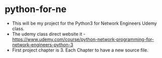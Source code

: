 # python-for-ne
 - This will be my project for the Python3 for Network Engineers Udemy class.
 - The udemy class direct website it - https://www.udemy.com/course/python-network-programming-for-network-engineers-python-3
 - First project chapter is 3. Each Chapter to have a new source file.